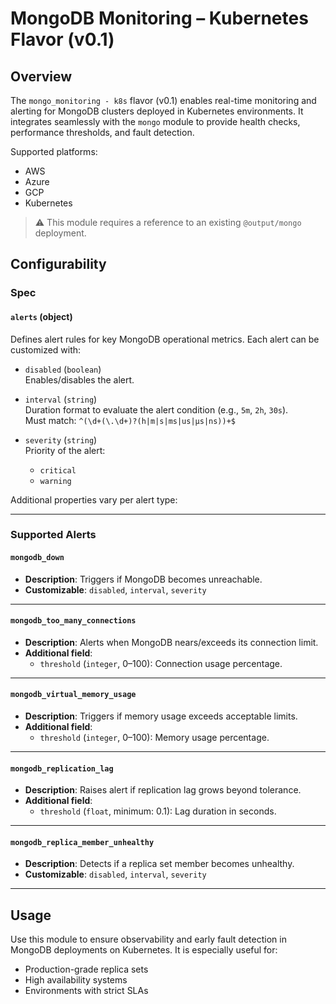 # MongoDB Monitoring – Kubernetes Flavor (v0.1)

## Overview

The `mongo_monitoring - k8s` flavor (v0.1) enables real-time monitoring and alerting for MongoDB clusters deployed in Kubernetes environments. It integrates seamlessly with the `mongo` module to provide health checks, performance thresholds, and fault detection.

Supported platforms:
- AWS  
- Azure  
- GCP  
- Kubernetes

> ⚠️ This module requires a reference to an existing `@output/mongo` deployment.

## Configurability

### Spec

#### `alerts` (object)

Defines alert rules for key MongoDB operational metrics. Each alert can be customized with:

- `disabled` (`boolean`)  
  Enables/disables the alert.
  
- `interval` (`string`)  
  Duration format to evaluate the alert condition (e.g., `5m`, `2h`, `30s`).  
  Must match: `^(\d+(\.\d+)?(h|m|s|ms|us|µs|ns))+$`

- `severity` (`string`)  
  Priority of the alert:  
  - `critical`
  - `warning`

Additional properties vary per alert type:

---

### Supported Alerts

#### `mongodb_down`

- **Description**: Triggers if MongoDB becomes unreachable.
- **Customizable**: `disabled`, `interval`, `severity`

---

#### `mongodb_too_many_connections`

- **Description**: Alerts when MongoDB nears/exceeds its connection limit.
- **Additional field**:
  - `threshold` (`integer`, 0–100): Connection usage percentage.

---

#### `mongodb_virtual_memory_usage`

- **Description**: Triggers if memory usage exceeds acceptable limits.
- **Additional field**:
  - `threshold` (`integer`, 0–100): Memory usage percentage.

---

#### `mongodb_replication_lag`

- **Description**: Raises alert if replication lag grows beyond tolerance.
- **Additional field**:
  - `threshold` (`float`, minimum: 0.1): Lag duration in seconds.

---

#### `mongodb_replica_member_unhealthy`

- **Description**: Detects if a replica set member becomes unhealthy.
- **Customizable**: `disabled`, `interval`, `severity`

---

## Usage

Use this module to ensure observability and early fault detection in MongoDB deployments on Kubernetes. It is especially useful for:

- Production-grade replica sets
- High availability systems
- Environments with strict SLAs
